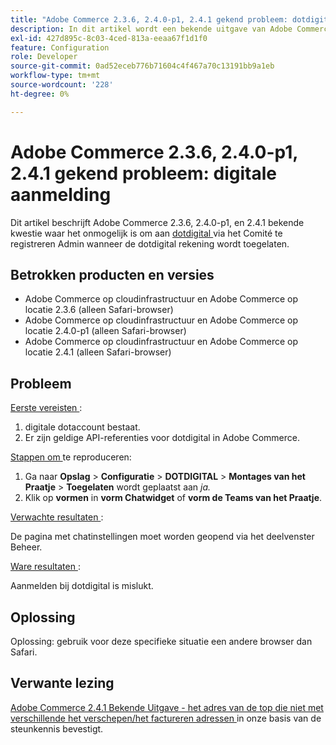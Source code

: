 ```yaml
---
title: "Adobe Commerce 2.3.6, 2.4.0-p1, 2.4.1 gekend probleem: dotdigital login"
description: In dit artikel wordt een bekende uitgave van Adobe Commerce 2.3.6, 2.4.0-p1 en 2.4.1 beschreven, waarbij u zich niet via het deelvenster Beheer kunt aanmelden bij [dotdigital] (https://dotdigital.com/) wanneer de digitale account is ingeschakeld.
exl-id: 427d895c-8c03-4ced-813a-eeaa67f1d1f0
feature: Configuration
role: Developer
source-git-commit: 0ad52eceb776b71604c4f467a70c13191bb9a1eb
workflow-type: tm+mt
source-wordcount: '228'
ht-degree: 0%

---
```


# Adobe Commerce 2.3.6, 2.4.0-p1, 2.4.1 gekend probleem: digitale aanmelding

Dit artikel beschrijft Adobe Commerce 2.3.6, 2.4.0-p1, en 2.4.1 bekende kwestie waar het onmogelijk is om aan [ dotdigital ](https://dotdigital.com/) via het Comité te registreren Admin wanneer de dotdigital rekening wordt toegelaten.

## Betrokken producten en versies

* Adobe Commerce op cloudinfrastructuur en Adobe Commerce op locatie 2.3.6 (alleen Safari-browser)
* Adobe Commerce op cloudinfrastructuur en Adobe Commerce op locatie 2.4.0-p1 (alleen Safari-browser)
* Adobe Commerce op cloudinfrastructuur en Adobe Commerce op locatie 2.4.1 (alleen Safari-browser)

## Probleem

<u> Eerste vereisten </u>:

1. digitale dotaccount bestaat.
1. Er zijn geldige API-referenties voor dotdigital in Adobe Commerce.

<u> Stappen om </u> te reproduceren:

1. Ga naar **Opslag** > **Configuratie** > **DOTDIGITAL** > **Montages van het Praatje** > **Toegelaten** wordt geplaatst aan *ja.*
1. Klik op **vormen** in **vorm Chatwidget** of **vorm de Teams van het Praatje**.

<u> Verwachte resultaten </u>:

De pagina met chatinstellingen moet worden geopend via het deelvenster Beheer.

<u> Ware resultaten </u>:

Aanmelden bij dotdigital is mislukt.

## Oplossing

Oplossing: gebruik voor deze specifieke situatie een andere browser dan Safari.

## Verwante lezing

[ Adobe Commerce 2.4.1 Bekende Uitgave - het adres van de top die niet met verschillende het verschepen/het factureren adressen ](/help/troubleshooting/miscellaneous/magento-2-4-1-vertex-address-validation-message-post-address-update.md) in onze basis van de steunkennis bevestigt.
